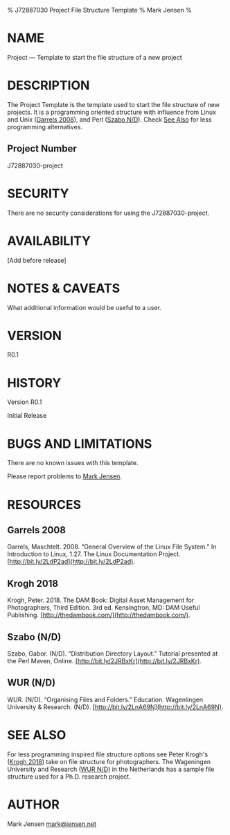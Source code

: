 % J72887030 Project File Structure Template
% Mark Jensen
% 


# NAME

Project — Template to start the file structure of a new project

# DESCRIPTION

The Project Template is the template used
to start the file structure
of new projects.
It is a programming oriented structure with influence
from Linux and Unix ([Garrels 2008](#garrels-2008)), and Perl ([Szabo N/D](#szabo-nd)).
Check [See Also](#see-also) for less programming alternatives.

## Project Number

J72887030-project

# SECURITY

There are no security considerations for using the J72887030-project.

# AVAILABILITY

[Add before release]

# NOTES & CAVEATS

What additional information would be useful to a user.

# VERSION

R0.1

# HISTORY

Version R0.1

Initial Release

# BUGS AND LIMITATIONS

There are no known issues with this template.

Please report problems to [Mark Jensen](#author).

# RESOURCES

## Garrels 2008
Garrels, Maschtelt. 2008. “General Overview of the Linux File System.”
In Introduction to Linux, 1.27. The Linux Documentation Project.
[http://bit.ly/2LdP2ad](http://bit.ly/2LdP2ad).

## Krogh 2018 
Krogh, Peter. 2018.
The DAM Book: Digital Asset Management for Photographers, Third Edition.
3rd ed. Kensingtron, MD: DAM Useful Publishing.
[http://thedambook.com/](http://thedambook.com/).

## Szabo (N/D)
Szabo, Gabor. (N/D). “Distribution Directory Layout.”
Tutorial presented at the Perl Maven, Online.
[http://bit.ly/2JRBxKr](http://bit.ly/2JRBxKr).

## WUR (N/D)
WUR. (N/D). “Organising Files and Folders.” Education.
Wagenlingen University & Research. (N/D).
[http://bit.ly/2LnA69N](http://bit.ly/2LnA69N).

# SEE ALSO

For less programming inspired file structure options
see Peter Krogh's ([Krogh 2018](#krogh-2018)) take on file structure for photographers.
The Wageningen University and Research ([WUR N/D](#wur-nd)) in the Netherlands
has a sample file structure used for a Ph.D. research project.

# AUTHOR

Mark Jensen <mark@jensen.net>

